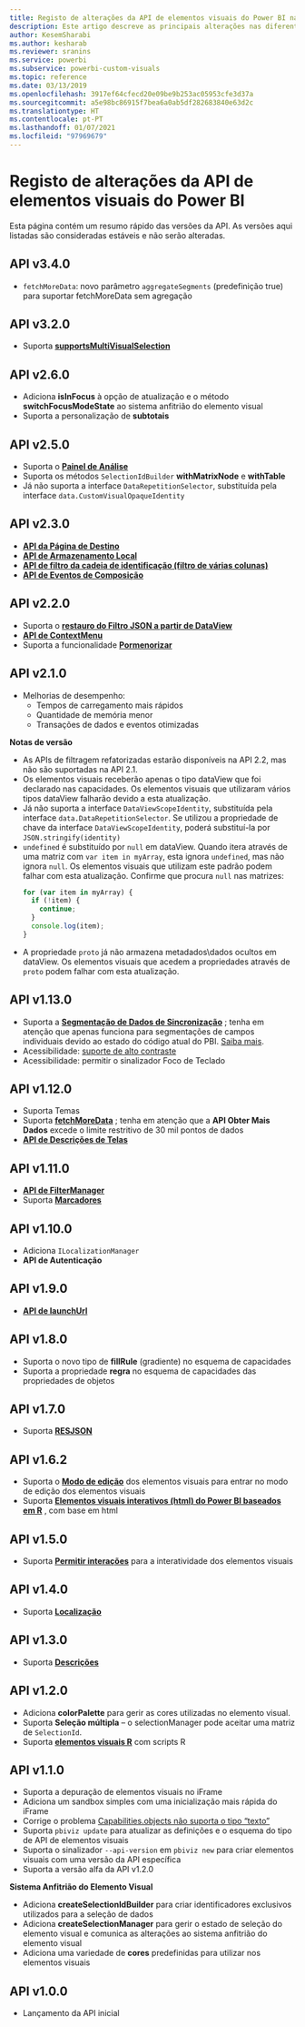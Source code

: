 ```yaml
---
title: Registo de alterações da API de elementos visuais do Power BI na análise incorporada do Power BI para obter melhores informações de BI incorporadas
description: Este artigo descreve as principais alterações nas diferentes versões da API de elementos visuais do Power BI. Permita melhores informações de BI incorporadas com a análise incorporada do Power BI.
author: KesemSharabi
ms.author: kesharab
ms.reviewer: sranins
ms.service: powerbi
ms.subservice: powerbi-custom-visuals
ms.topic: reference
ms.date: 03/13/2019
ms.openlocfilehash: 3917ef64cfecd20e09be9b253ac05953cfe3d37a
ms.sourcegitcommit: a5e98bc86915f7bea6a0ab5df282683840e63d2c
ms.translationtype: HT
ms.contentlocale: pt-PT
ms.lasthandoff: 01/07/2021
ms.locfileid: "97969679"
---
```

# <a name="power-bi-visuals-api-changelog"></a>Registo de alterações da API de elementos visuais do Power BI
Esta página contém um resumo rápido das versões da API. As versões aqui listadas são consideradas estáveis e não serão alteradas.


## <a name="api-v340"></a>API v3.4.0
  * `fetchMoreData`: novo parâmetro `aggregateSegments` (predefinição true) para suportar fetchMoreData sem agregação

## <a name="api-v320"></a>API v3.2.0
  * Suporta **[supportsMultiVisualSelection](./supportsmultivisualselection-feature.md)**

## <a name="api-v260"></a>API v2.6.0
  * Adiciona **isInFocus** à opção de atualização e o método **switchFocusModeState** ao sistema anfitrião do elemento visual
  * Suporta a personalização de **subtotais**

## <a name="api-v250"></a>API v2.5.0
  * Suporta o **[Painel de Análise](./analytics-pane.md)**
  * Suporta os métodos `SelectionIdBuilder` **withMatrixNode** e **withTable**
  * Já não suporta a interface `DataRepetitionSelector`, substituída pela interface `data.CustomVisualOpaqueIdentity`

## <a name="api-v230"></a>API v2.3.0
  * **[API da Página de Destino](./landing-page.md)**
  * **[API de Armazenamento Local](./local-storage.md)**
  * **[API de filtro da cadeia de identificação (filtro de várias colunas)](./filter-api.md#the-tuple-filter-api-multi-column-filter)**
  * **[API de Eventos de Composição](./event-service.md#render-events-in-power-bi-visuals)**

## <a name="api-v220"></a>API v2.2.0
  * Suporta o **[restauro do Filtro JSON a partir de DataView](./filter-api.md#restore-the-json-filter-from-the-data-view)**
  * **[API de ContextMenu](./context-menu.md)**
  * Suporta a funcionalidade **[Pormenorizar](../../create-reports/desktop-drillthrough.md)**

## <a name="api-v210"></a>API v2.1.0
  * Melhorias de desempenho:
    * Tempos de carregamento mais rápidos
    * Quantidade de memória menor
    * Transações de dados e eventos otimizadas  

**Notas de versão**
* As APIs de filtragem refatorizadas estarão disponíveis na API 2.2, mas não são suportadas na API 2.1.
* Os elementos visuais receberão apenas o tipo dataView que foi declarado nas capacidades. Os elementos visuais que utilizaram vários tipos dataView falharão devido a esta atualização.
* Já não suporta a interface `DataViewScopeIdentity`, substituída pela interface `data.DataRepetitionSelector`. Se utilizou a propriedade de chave da interface `DataViewScopeIdentity`, poderá substituí-la por `JSON.stringify(identity)`
* `undefined` é substituído por `null` em dataView. Quando itera através de uma matriz com `var item in myArray`, esta ignora `undefined`, mas não ignora `null`. Os elementos visuais que utilizam este padrão podem falhar com esta atualização. Confirme que procura `null` nas matrizes:
   ```typescript
   for (var item in myArray) {
     if (!item) {
       continue;
     }
     console.log(item);
   }
   ```
* A propriedade `proto` já não armazena metadados\dados ocultos em dataView. Os elementos visuais que acedem a propriedades através de `proto` podem falhar com esta atualização.

## <a name="api-v1130"></a>API v1.13.0
* Suporta a **[Segmentação de Dados de Sincronização](./enable-sync-slicers.md)** ; tenha em atenção que apenas funciona para segmentações de campos individuais devido ao estado do código atual do PBI. [Saiba mais](../../visuals/power-bi-visualization-slicers.md).
* Acessibilidade: [suporte de alto contraste](./high-contrast-support.md) 
* Acessibilidade: permitir o sinalizador Foco de Teclado

## <a name="api-v1120"></a>API v1.12.0
* Suporta Temas
* Suporta **[fetchMoreData](./fetch-more-data.md)** ; tenha em atenção que a **API Obter Mais Dados** excede o limite restritivo de 30 mil pontos de dados
* **[API de Descrições de Telas](./add-tooltips.md#add-report-page-tooltips)**

## <a name="api-v1110"></a>API v1.11.0
* **[API de FilterManager](./filter-api.md)**
* Suporta **[Marcadores](./bookmarks-support.md)** 

## <a name="api-v1100"></a>API v1.10.0
* Adiciona `ILocalizationManager`
* **API de Autenticação**

## <a name="api-v190"></a>API v1.9.0
* **[API de launchUrl](./launch-url.md)**

## <a name="api-v180"></a>API v1.8.0
* Suporta o novo tipo de **fillRule** (gradiente) no esquema de capacidades
* Suporta a propriedade **regra** no esquema de capacidades das propriedades de objetos

## <a name="api-v170"></a>API v1.7.0
* Suporta **[RESJSON](./localization.md#resource-file)**

## <a name="api-v162"></a>API v1.6.2
* Suporta o **[Modo de edição](./advanced-edit-mode.md)** dos elementos visuais para entrar no modo de edição dos elementos visuais
* Suporta **[Elementos visuais interativos (html) do Power BI baseados em R](https://github.com/PowerBi-Projects/PowerBI-visuals/blob/master/RVisualTutorial/CreateRHTML.md)** , com base em html

## <a name="api-v150"></a>API v1.5.0
* Suporta **[Permitir interações](./visuals-interactions.md)** para a interatividade dos elementos visuais

## <a name="api-v140"></a>API v1.4.0
* Suporta **[Localização](./localization.md)**

## <a name="api-v130"></a>API v1.3.0
* Suporta **[Descrições](./add-tooltips.md)**

## <a name="api-v120"></a>API v1.2.0
* Adiciona **colorPalette** para gerir as cores utilizadas no elemento visual.
* Suporta **Seleção múltipla** – o selectionManager pode aceitar uma matriz de `SelectionId`.
* Suporta **[elementos visuais R](https://github.com/PowerBi-Projects/PowerBI-visuals/blob/master/RVisualTutorial/CreateRHTML.md)** com scripts R

## <a name="api-v110"></a>API v1.1.0
* Suporta a depuração de elementos visuais no iFrame
* Adiciona um sandbox simples com uma inicialização mais rápida do iFrame
* Corrige o problema [Capabilities.objects não suporta o tipo “texto”](https://github.com/Microsoft/PowerBI-visuals-tools/issues/12)
* Suporta `pbiviz update` para atualizar as definições e o esquema do tipo de API de elementos visuais
* Suporta o sinalizador `--api-version` em `pbiviz new` para criar elementos visuais com uma versão da API específica
* Suporta a versão alfa da API v1.2.0

**Sistema Anfitrião do Elemento Visual**
* Adiciona **createSelectionIdBuilder** para criar identificadores exclusivos utilizados para a seleção de dados
* Adiciona **createSelectionManager** para gerir o estado de seleção do elemento visual e comunica as alterações ao sistema anfitrião do elemento visual
* Adiciona uma variedade de **cores** predefinidas para utilizar nos elementos visuais

## <a name="api-v100"></a>API v1.0.0
* Lançamento da API inicial
